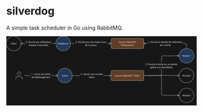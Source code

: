 # silverdog

A simple task scheduler in Go using RabbitMQ.

![Diagramme fonctionnement Silverdog](./_res/diagram_architecture.png)
